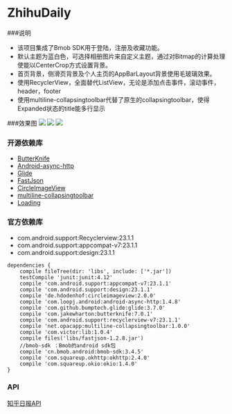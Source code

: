 # ZhihuDaily

###说明
* 该项目集成了Bmob SDK用于登陆，注册及收藏功能。
* 默认主题为蓝白色，可选择相册图片来自定义主题，通过对Bitmap的计算处理使能以CenterCrop方式设置背景。
* 首页背景，侧滑页背景及个人主页的AppBarLayout背景使用毛玻璃效果。
* 使用RecyclerView，全面替代ListView，无论是添加点击事件，滚动事件，header，footer
* 使用multiline-collapsingtoolbar代替了原生的collapsingtoolbar，使得Expanded状态的title能多行显示

###效果图
![](http://ww4.sinaimg.cn/mw690/b5405c76gw1f2gd9u7wv5j21kw0rndqi.jpg)
![](http://ww3.sinaimg.cn/mw690/b5405c76gw1f2gdaaw0sqj21kw0rkqgv.jpg)
![](http://ww1.sinaimg.cn/mw690/b5405c76gw1f2gdaquw36j21kw0rt4bq.jpg)

### 开源依赖库
* [ButterKnife](https://github.com/JakeWharton/butterknife)
* [Android-async-http](https://github.com/loopj/android-async-http)
* [Glide](https://github.com/bumptech/glide)
* [FastJson](https://github.com/alibaba/fastjson)
* [CircleImageView](https://github.com/hdodenhof/CircleImageView)
* [multiline-collapsingtoolbar](https://github.com/opacapp/multiline-collapsingtoolbar)
* [Loading](https://github.com/yankai-victor/Loading)

### 官方依赖库
* com.android.support:Recyclerview:23.1.1
* com.android.support:appcompat-v7:23.1.1
* com.android.support:design:23.1.1

```
dependencies {
    compile fileTree(dir: 'libs', include: ['*.jar'])
    testCompile 'junit:junit:4.12'
    compile 'com.android.support:appcompat-v7:23.1.1'
    compile 'com.android.support:design:23.1.1'
    compile 'de.hdodenhof:circleimageview:2.0.0'
    compile 'com.loopj.android:android-async-http:1.4.8'
    compile 'com.github.bumptech.glide:glide:3.7.0'
    compile 'com.jakewharton:butterknife:7.0.1'
    compile 'com.android.support:recyclerview-v7:23.1.1'
    compile 'net.opacapp:multiline-collapsingtoolbar:1.0.0'
    compile 'com.victor:lib:1.0.4'
    compile files('libs/fastjson-1.2.8.jar')
    //bmob-sdk ：Bmob的android sdk包
    compile 'cn.bmob.android:bmob-sdk:3.4.5'
    compile 'com.squareup.okhttp:okhttp:2.4.0'
    compile 'com.squareup.okio:okio:1.4.0'
}
```

### API
[知乎日报API](/ZhihuDaily-api.md)
